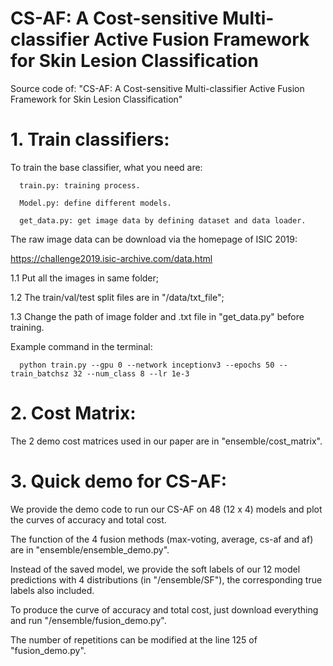 # CS-AF: A Cost-sensitive Multi-classifier Active Fusion Framework for Skin Lesion Classification
Source code of: "CS-AF: A Cost-sensitive Multi-classifier Active Fusion Framework for Skin Lesion Classification"

# 1. Train classifiers:

   To train the base classifier, what you need are:
   
      train.py: training process.
      
      Model.py: define different models.
      
      get_data.py: get image data by defining dataset and data loader.
      
   The raw image data can be download via the homepage of ISIC 2019:
   
   https://challenge2019.isic-archive.com/data.html
   
   
   1.1 Put all the images in same folder;
   
   1.2 The train/val/test split files are in "/data/txt_file";
   
   1.3 Change the path of image folder and .txt file in "get_data.py" before training.
   
   Example command in the terminal:
   
      python train.py --gpu 0 --network inceptionv3 --epochs 50 --train_batchsz 32 --num_class 8 --lr 1e-3
      
      
# 2. Cost Matrix:

   The 2 demo cost matrices used in our paper are in "ensemble/cost_matrix".
   
   
# 3. Quick demo for CS-AF:

   We provide the demo code to run our CS-AF on 48 (12 x 4) models and plot the curves of accuracy and total cost.
   
   The function of the 4 fusion methods (max-voting, average, cs-af and af) are in "ensemble/ensemble_demo.py". 
   
   Instead of the saved model, we provide the soft labels of our 12 model predictions with 4 distributions (in "/ensemble/SF"), the corresponding true labels also included. 
   
   To produce the curve of accuracy and total cost, just download everything and run "/ensemble/fusion_demo.py". 
   
   The number of repetitions can be modified at the line 125 of "fusion_demo.py".
   
